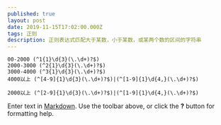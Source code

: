 ```yaml
---
published: true
layout: post
date: 2019-11-15T17:02:00.000Z
tags: 正则
description: 正则表达式匹配大于某数，小于某数，或某两个数的区间的字符串
---
```

````
00-2000 (^1{1}\d{3}(\.\d+)?$)
2000-3000 (^2{1}\d{3}(\.\d+)?$)
3000-4000 (^3{1}\d{3}(\.\d+)?$)
4000以上 (^[4-9]{1}\d{3}(\.\d+)?$)|(^[1-9]{1}\d{4,}(\.\d+)?$)

2000以上 (^[2-9]{1}\d{3}(\.\d+)?$)|(^[1-9]{1}\d{4,}(\.\d+)?$)
````

Enter text in [Markdown](http://daringfireball.net/projects/markdown/). Use the toolbar above, or click the **?** button for formatting help.
